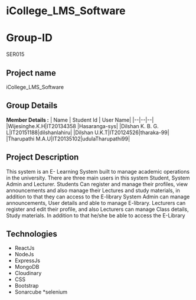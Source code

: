 # iCollege_LMS_Software

# Group-ID
SER015 
## Project name
iCollege_LMS_Software
## Group Details

**Member Details :**
| Name | Student Id | User Name|
|--|--|--|
|Wijesinghe.K.H|IT20134358 |Hasaranga-sys|
|Dilshan K. B. G. L|IT20151188|dilshanlahiru|
|Dilshan U.K.T|IT20124526|tharaka-99|
|Tharupathi M.A.U|IT20135102|udulaTharupathi99|

## Project Description
This system is an E- Learning System built to manage academic operations in the university. There 
are three main users in this system Student, System Admin and Lecturer. Students Can register and 
manage their profiles, view announcements and also manage their Lectures and study materials, in 
addition to that they can access to the E-library
System Admin can manage announcements, User details and able to manage E-library. Lecturers can 
register and edit their profile, and also Lecturers can manage Class details, Study materials. In 
addition to that he/she be able to access the E-Library


## Technologies
* ReactJs
* NodeJs
* ExpressJs
* MongoDB
* Cloudinary
* CSS
* Bootstrap
* Sonarcube
*selenium
